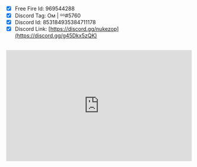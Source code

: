 - [x] Free Fire Id: 969544288
- [x] Discord Tag: Oᴍ | ᴳᴳ#5760
- [x] Discord Id: 853184935384711178
- [x] Discord Link: [https://discord.gg/nukezop](https://discord.gg/g45Dkx5zQK)
<br>
<embed src="https://ombodkhe.ml" style="width:500px; height: 300px;">
